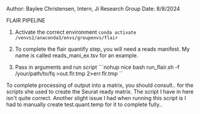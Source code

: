 Author: Baylee Christensen, Intern, Ji Research Group
Date: 8/8/2024

FLAIR PIPELINE

1. Activate the correct environment
```conda activate /venvs2/anaconda3/envs/groupenvs/flair```
2. To complete the flair quantify step, you will need a reads manifest. My name is called reads_mani_ex.tsv for an example.

3. Pass in arguments and run script
```nohup nice bash run_flair.sh -f /your/path/to/fq >out.flr.tmp 2>err.flr.tmp ``

To complete processing of output into a matrix, you should consult.. for the scripts she used to create the Seurat ready matrix. The script I have in here isn't quite correct.
Another slight issue I had when running this script is I had to manually create test.quant.temp for it to complete fully..

